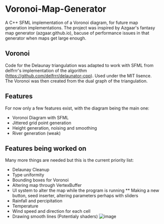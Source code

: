 # Voronoi-Map-Generator
A C++ SFML implementation of a Voronoi diagram, for future map generation implementations. 
The project was inspired by Azgaar's fantasy map generator (azgaar.github.io), bacuse of performance issues in that generator when maps get large enough.
## Voronoi
Code for the Delaunay triangulation was adapted to work with SFML from delfrrr's implementation of the algorithm (https://github.com/delfrrr/delaunator-cpp).
Used under the MIT lisence.
The Voronoi was then created from the dual graph of the triangulation.

## Features
For now only a few features exist, with the diagram being the main one:
* Voronoi Diagram with SFML
* Jittered grid point generation
* Height generation, noising and smoothing
* River generation (weak)

## Features being worked on
Many more things are needed but this is the current priority list:
* Delaunay Cleanup
* Type uniformity
* Bounding boxes for Voronoi
* Altering map through VertexBuffer
* UI system to alter the map while the program is running
** Making a new button, seed inserter, altering parameters perhaps with sliders
* Rainfall and percipitation
* Temperature
* Wind speed and direction for each cell
* Drawing smooth lines (Potentialy shaders)
![image](https://github.com/Fiehn/Voronoi-Map-Generator/assets/81577064/3fbc5b37-b68e-408e-9fb7-a7658099e2dd)
